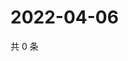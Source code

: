 # 2022-04-06

共 0 条

<!-- BEGIN WEIBO -->
<!-- 最后更新时间 Wed Apr 06 2022 17:12:54 GMT+0800 (China Standard Time) -->

<!-- END WEIBO -->
